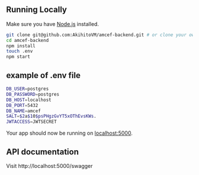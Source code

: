 ## Running Locally

Make sure you have [Node.js](http://nodejs.org/) installed.

```sh
git clone git@github.com:AkihitoVM/amcef-backend.git # or clone your own fork
cd amcef-backend
npm install
touch .env
npm start
```
## example of .env file
```sh
DB_USER=postgres
DB_PASSWORD=postgres
DB_HOST=localhost
DB_PORT=5432
DB_NAME=amcef
SALT=$2a$10$psPHgzGvYT5xOThEvsKWs.
JWTACCESS=JWTSECRET
```

Your app should now be running on [localhost:5000](http://localhost:5000/).

## API documentation

Visit http://localhost:5000/swagger